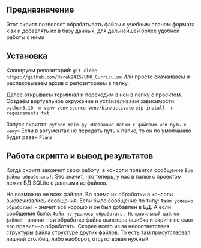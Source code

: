 ## Предназначение

Этот скрипт позволяет обрабатывать файлы с учебным
планом формата xlsx и добавлять их в базу данных,
для дальнейшей более удобной работы с ними

## Установка
Клонируем репозиторий:
`git clone https://github.com/Narek24IS/UMO_Curriculum`
Или просто скачаиваем и распаковываем архив с репозиторием в папку.

Далее открываем терминал и переходим в ней в папку с проектом.
Создаём виртуальное окружение и устанавливаем зависимости:
`python3.10 -m venv venv`
`source venv/bin/activate`
`pip install -r requirements.txt`

Запуск скрипта: `python main.py <Название папки с файлами или путь к нему>`
Если в аргументах не передать путь к папке, то он по умолчанию будет равен `Plans`

## Работа скрипта и вывод результатов

Когда скрипт закончит свою работу, в консоли появится сообщение `Все файлы обработаны!`. Это значит, что теперь, у нас
в папке с проектом лежит БД SQLite с данными из файлов.

Но возможно не всех файлов. Во время их обработки в консоли 
высвечивались сообщения. 
Если было сообщение по типу: `Файл успешно обработан!` - значит всё хорошо и он был добавлен в БД. 
А если сообщение было: `Файл не удалось обработать. Неправильный шаблон файла!` - значит при обработке файла вылетела 
ошибка и скрипт не смог его правильно обработать. Скорее всего из за несоответствия структуры файла структуре других
файлов. То есть там присутствовал лишний столбец, либо наоборот, отсутствовал нужный.
